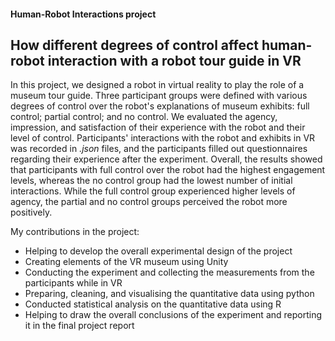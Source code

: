 #### Human-Robot Interactions project
## How different degrees of control affect human-robot interaction with a robot tour guide in VR

In this project, we designed a robot in virtual reality to play the role of a museum tour guide. Three participant groups were defined with various degrees of control over the robot's explanations of museum exhibits: full control; partial control; and no control. We evaluated the agency, impression, and satisfaction of their experience with the robot and their level of control. Participants' interactions with the robot and exhibits in VR was recorded in _.json_ files, and the participants filled out questionnaires regarding their experience after the experiment. Overall, the results showed that participants with full control over the robot had the highest engagement levels, whereas the no control group had the lowest number of initial interactions. While the full control group experienced higher levels of agency, the partial and no control groups perceived the robot more positively.

My contributions in the project:
- Helping to develop the overall experimental design of the project
- Creating elements of the VR museum using Unity
- Conducting the experiment and collecting the measurements from the participants while in VR
- Preparing, cleaning, and visualising the quantitative data using python
- Conducted statistical analysis on the quantitative data using R
- Helping to draw the overall conclusions of the experiment and reporting it in the final project report
